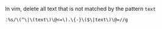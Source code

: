In vim, delete all text that is not matched by the pattern `text`

```
:%s/\(^\|\(text\)\@<=\).\{-}\($\|text\)\@=//g
```


